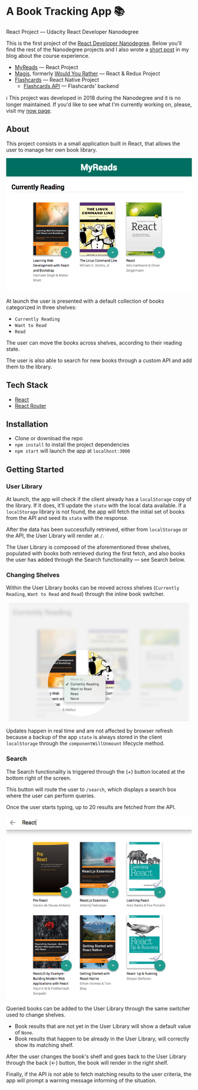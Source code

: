 # A Book Tracking App 📚
React Project — Udacity React Developer Nanodegree

This is the first project of the [React Developer Nanodegree](https://eu.udacity.com/course/react-nanodegree--nd019). Below you'll find the rest of the Nanodegree projects and I also wrote a [short post](https://www.collado.io/blog/2018/udacity-rdnd) in my blog about the course experience.

* [MyReads](https://github.com/MarcCollado/my-reads) — React Project
* [Magis](https://github.com/MarcCollado/magis), formerly [Would You Rather](https://www.collado.io/blog/2018/magis-10) — React & Redux Project
* [Flashcards](https://github.com/MarcCollado/flashcards) — React Native Project
  * [Flashcards API](https://github.com/MarcCollado/flashcards-api) — Flashcards' backend

ℹ️ This project was developed in 2018 during the Nanodegree and it is no longer maintained. If you'd like to see what I'm currently working on, please, visit my [now page](https://www.collado.io/now).


## About
This project consists in a small application built in React, that allows the user to manage her own book library.

![img](/public/images/books.png)

At launch the user is presented with a default collection of books categorized in three shelves:

* `Currently Reading`
* `Want to Read`
* `Read`

The user can move the books across shelves, according to their reading state.

The user is also able to search for new books through a custom API and add them to the library.


## Tech Stack
* [React](https://reactjs.org/)
* [React Router](https://github.com/ReactTraining/react-router)


## Installation
* Clone or download the repo
* `npm install` to install the project dependencies
* `npm start` will launch the app at `localhost:3000`


## Getting Started
### User Library
At launch, the app will check if the client already has a `localStorage` copy of the library. If it does, it'll update the `state` with the local data available. If a `localStorage` library is not found, the app will fetch the initial set of books from the API and seed its `state` with the response.

After the data has been successfully retrieved, either from `localStorage` or the API, the User Library will render at `/`.

The User Library is composed of the aforementioned three shelves, populated with books both retrieved during the first fetch, and also books the user has added through the Search functionality — see Search below.

### Changing Shelves
Within the User Library books can be moved across shelves (`Currently Reading`, `Want to Read` and `Read`) through the inline book switcher.

![img](/public/images/switcher.jpg)

Updates happen in real time and are not affected by browser refresh because a backup of the app `state` is always stored in the client `localStorage` through the `componentWillUnmount` lifecycle method.

### Search
The Search functionality is triggered through the (+) button located at the bottom right of the screen.

This button will route the user to `/search`, which displays a search box where the user can perform queries.

Once the user starts typing, up to 20 results are fetched from the API.

![img](/public/images/search.png)

Queried books can be added to the User Library through the same switcher used to change shelves.

* Book results that are not yet in the User Library will show a default value of `None`.
* Book results that happen to be already in the User Library, will correctly show its matching shelf.

After the user changes the book's shelf and goes back to the User Library through the back (←) button, the book will render in the right shelf.

Finally, if the API is not able to fetch matching results to the user criteria, the app will prompt a warning message informing of the situation.
